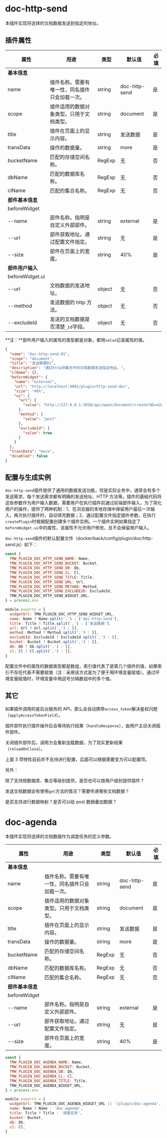 # doc-http-send

本插件实现将选择的文档数据发送到指定的地址。

## 插件属性

| 属性             | 用途                                           | 类型   | 默认值        | 必填 |
| ---------------- | ---------------------------------------------- | ------ | ------------- | ---- |
| **基本信息**     |                                                |        |               |      |
| name             | 插件名称。需要有唯一性，同名插件只会加载一次。 | string | doc-http-send | 是   |
| scope            | 插件适用的数据对象类型。只用于文档类型。       | string | document      | 是   |
| title            | 插件在页面上的显示内容。                       | string | 发送数据      | 是   |
| transData        | 操作的数据量。                                 | string | more          | 是   |
| bucketName       | 匹配的存储空间名称。                           | RegExp | 无            | 否   |
| dbName           | 匹配的数据库名称。                             | RegExp | 无            | 否   |
| clName           | 匹配的集合名称。                               | RegExp | 无            | 否   |
| **部件基本信息** |                                                |        |               |      |
| beforeWidget     |                                                |        |               |      |
| --name           | 部件名称。指明是自定义外部部件。               | string | external      | 是   |
| --url            | 部件获取地址。通过配置文件指定。               | string | 无            | 是   |
| --size           | 部件在页面上的宽度。                           | string | 40%           | 是   |
| **部件用户输入** |                                                |        |               |      |
| beforeWidget.ui  |                                                |        |               |      |
| --url            | 文档数据的发送地址。                           | object | 无            | 否   |
| --method         | 发送数据的 http 方法。                         | object | 无            | 否   |
| --excludeId      | 发送的文档数据是否清楚`_id`字段。              | object | 无            | 否   |

**注：**部件用户输入的属性的类型都是对象，都用`value`记录属性的值。

```json
{
  "name": "doc-http-send-01",
  "scope": "document",
  "title": "发送数据01",
  "description": "通过http将集合中的文档数据发送指定地址。",
  "clName": {},
  "beforeWidget": {
    "name": "external",
    "url": "http://localhost:9001/plugin/http-send-doc",
    "size": "40%",
    "ui": {
      "url": {
        "value": "http://127.0.0.1:3020/api/open/document/create?db=e2e5gmx&cl=rcs_text"
      },
      "method": {
        "value": "post"
      },
      "excludeId": {
        "value": true
      }
    }
  },
  "transData": "more",
  "disabled": false
}
```

## 配置与生成实例

`doc-http-send`插件提供了通用的数据发送功能，但是实际业务中，通常会有多个发送需求，每个发送需求都有明确的发送地址、HTTP 方法等。插件的基础代码将这些参数作为用户输入数据，需要用户在执行插件前通过前端部件输入。为了简化用户的操作，提供了两种机制：1、在浏览器的本地存储中保留用户最后一次输入，再次执行插件时，自动填充数据；2、通过配置文件指定插件参数，在执行`createPlugin`时根据配置创建多个插件实例。一个插件实例如果指定了`beforeWidget.ui`中的属性，该属性不允许用户修改，且不会保留用户输入。

`doc-http-send`插件的默认配置文件（docker/back/config/plugin/doc/http-send.js）如下：

```js
const {
  TMW_PLUGIN_DOC_HTTP_SEND_NAME: Name,
  TMW_PLUGIN_DOC_HTTP_SEND_BUCKET: Bucket,
  TMW_PLUGIN_DOC_HTTP_SEND_DB: Db,
  TMW_PLUGIN_DOC_HTTP_SEND_CL: Cl,
  TMW_PLUGIN_DOC_HTTP_SEND_TITLE: Title,
  TMW_PLUGIN_DOC_HTTP_SEND_URL: Url,
  TMW_PLUGIN_DOC_HTTP_SEND_METHOD: Method,
  TMW_PLUGIN_DOC_HTTP_SEND_EXCLUDEID: ExcludeId,
  TMW_PLUGIN_DOC_HTTP_SEND_WIDGET_URL,
} = process.env

module.exports = {
  widgetUrl: TMW_PLUGIN_DOC_HTTP_SEND_WIDGET_URL,
  name: Name ? Name.split(',') : ['doc-http-send'],
  title: Title ? Title.split(',') : ['发送数据'],
  url: Url ? Url.split(',') : [],
  method: Method ? Method.split(',') : [],
  excludeId: ExcludeId ? ExcludeId.split(',') : [],
  bucket: Bucket ? Bucket.split(',') : [],
  db: Db ? Db.split(',') : [],
  cl: Cl ? Cl.split(',') : [],
}
```

配置文件中的属性的数据类型都是数组，索引值代表了是第几个插件的值，如果索引不存在代表不需要赋值（注：采用该方式是为了便于用环境变量赋值）。通过环境变量赋值时，环境变量中用逗号分隔数组中的多个值。

## 其它

如果插件调用的是后台服务的 API，那么会自动携带`access_token`解决鉴权问题（`applyAccessTokenField`）。

插件部件执行插件操作后会等待执行结果（`handleResponse`），由用户主动关闭插件部件。

关闭插件部件后，调用方会重新加载数据，为了现实更新结果（`reloadOnClose`）。

上面 3 项特性目前并不支持进行配置，后面可以根据需要变为可以配置项。

另外：

除了支持按数据库、集合等级别提供，是否也可以按用户级别提供插件？

发送文档数据会有使用`get`方法的情况？需要传递哪些文档数据？

是否支持进行数据映射？是否可以给 post 数据叠加数据？

# doc-agenda

本插件实现将选择的文档数据作为调度任务的定义参数。

| 属性             | 用途                                           | 类型   | 默认值        | 必填 |
| ---------------- | ---------------------------------------------- | ------ | ------------- | ---- |
| **基本信息**     |                                                |        |               |      |
| name             | 插件名称。需要有唯一性，同名插件只会加载一次。 | string | doc-http-send | 是   |
| scope            | 插件适用的数据对象类型。只用于文档类型。       | string | document      | 是   |
| title            | 插件在页面上的显示内容。                       | string | 发送数据      | 是   |
| transData        | 操作的数据量。                                 | string | more          | 是   |
| bucketName       | 匹配的存储空间名称。                           | RegExp | 无            | 否   |
| dbName           | 匹配的数据库名称。                             | RegExp | 无            | 否   |
| clName           | 匹配的集合名称。                               | RegExp | 无            | 否   |
| **部件基本信息** |                                                |        |               |      |
| beforeWidget     |                                                |        |               |      |
| --name           | 部件名称。指明是自定义外部部件。               | string | external      | 是   |
| --url            | 部件获取地址。通过配置文件指定。               | string | 无            | 是   |
| --size           | 部件在页面上的宽度。                           | string | 40%           | 是   |

```js
const {
  TMW_PLUGIN_DOC_AGENDA_NAME: Name,
  TMW_PLUGIN_DOC_AGENDA_BUCKET: Bucket,
  TMW_PLUGIN_DOC_AGENDA_DB: Db,
  TMW_PLUGIN_DOC_AGENDA_CL: Cl,
  TMW_PLUGIN_DOC_AGENDA_TITLE: Title,
  TMW_PLUGIN_DOC_AGENDA_WIDGET_URL,
} = process.env

module.exports = {
  widgetUrl: TMW_PLUGIN_DOC_AGENDA_WIDGET_URL || '/plugin/doc-agenda',
  name: Name ? Name : 'doc-agenda',
  title: Title ? Title : '调度任务',
  bucket: Bucket,
  db: Db,
  cl: Cl,
}
```
